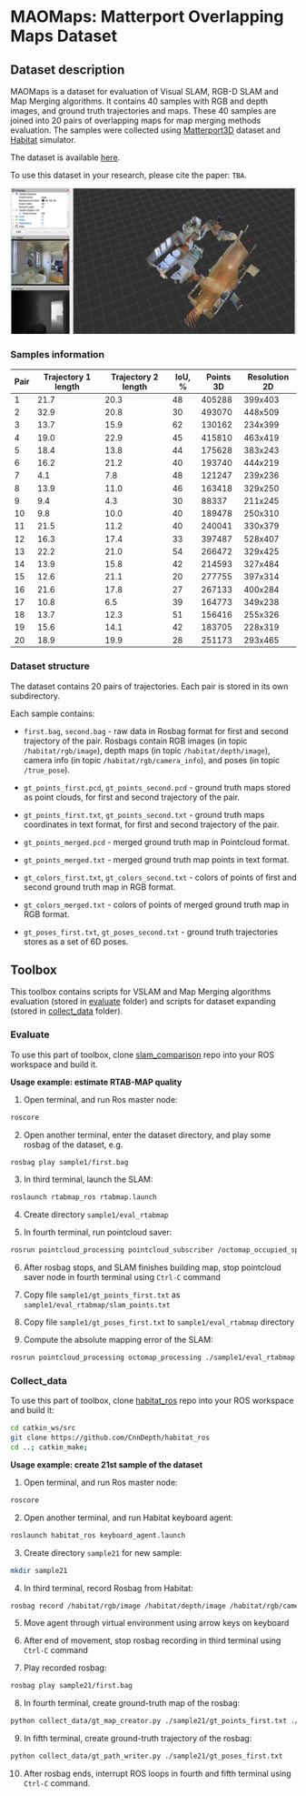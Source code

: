 # MAOMaps: Matterport Overlapping Maps Dataset

## Dataset description

MAOMaps is a dataset for evaluation of Visual SLAM, RGB-D SLAM and Map Merging algorithms. It contains 40 samples with RGB and depth images, and ground truth trajectories and maps. These 40 samples are joined into 20 pairs of overlapping maps for map merging methods evaluation. The samples were collected using [Matterport3D](https://niessner.github.io/Matterport/) dataset and [Habitat](https://aihabitat.org/) simulator.

The dataset is available [here](https://drive.google.com/drive/folders/1K88CglO9go3K4pJn_YUZCuWnT8yALefI).

To use this dataset in your research, please cite the paper: `TBA`.

[![Sample running demo](img/maomaps_screen.png)](https://youtu.be/3JKfnUo2So8)

### Samples information

| Pair | Trajectory 1 length | Trajectory 2 length | IoU, % | Points 3D | Resolution 2D |
|------|---------------------|---------------------|--------|-----------|---------------|
|   1  |         21.7        |         20.3        | 48     | 405288    | 399x403       |
|   2  |         32.9        |         20.8        | 30     | 493070    | 448x509       | 
|   3  |         13.7        |         15.9        | 62     | 130162    | 234x399       | 
|   4  |         19.0        |         22.9        | 45     | 415810    | 463x419       | 
|   5  |         18.4        |         13.8        | 44     | 175628    | 383x243       | 
|   6  |         16.2        |         21.2        | 40     | 193740    | 444x219       | 
|   7  |         4.1         |         7.8         | 48     | 121247    | 239x236       | 
|   8  |         13.9        |         11.0        | 46     | 163418    | 329x250       |
|   9  |         9.4         |         4.3         | 30     | 88337     | 211x245       | 
|   10 |         9.8         |         10.0        | 40     | 189478    | 250x310       | 
|  11  |         21.5        |         11.2        | 40     | 240041    | 330x379       | 
|  12  |         16.3        |         17.4        | 33     | 397487    | 528x407       | 
|  13  |         22.2        |         21.0        | 54     | 266472    | 329x425       | 
|  14  |         13.9        |         15.8        | 42     | 214593    | 327x484       | 
|  15  |         12.6        |         21.1        | 20     | 277755    | 397x314       | 
|  16  |         21.6        |         17.8        | 27     | 267133    | 400x284       | 
|  17  |         10.8        |         6.5         | 39     | 164773    | 349x238       | 
|  18  |         13.7        |         12.3        | 51     | 156416    | 255x326       | 
|  19  |         15.6        |         14.1        | 42     | 183705    | 228x319       | 
|  20  |         18.9        |         19.9        | 28     | 251173    | 293x465       | 


### Dataset structure

The dataset contains 20 pairs of trajectories. Each pair is stored in its own subdirectory.

Each sample contains:

* `first.bag`, `second.bag` - raw data in Rosbag format for first and second trajectory of the pair. Rosbags contain RGB images (in topic `/habitat/rgb/image`), depth maps (in topic `/habitat/depth/image`), camera info (in topic `/habitat/rgb/camera_info`), and poses (in topic `/true_pose`).

* `gt_points_first.pcd`, `gt_points_second.pcd` - ground truth maps stored as point clouds, for first and second trajectory of the pair.

* `gt_points_first.txt`, `gt_points_second.txt` - ground truth maps coordinates in text format, for first and second trajectory of the pair.

* `gt_points_merged.pcd` - merged ground truth map in Pointcloud format.

* `gt_points_merged.txt` - merged ground truth map points in text format.

* `gt_colors_first.txt`, `gt_colors_second.txt` - colors of points of first and second ground truth map in RGB format.

* `gt_colors_merged.txt` - colors of points of merged ground truth map in RGB format.

* `gt_poses_first.txt`, `gt_poses_second.txt` - ground truth trajectories stores as a set of 6D poses.

## Toolbox

This toolbox contains scripts for VSLAM and Map Merging algorithms evaluation (stored in [evaluate](https://github.com/CnnDepth/MAOMaps/tree/master/evaluate) folder) and scripts for dataset expanding (stored in [collect_data](https://github.com/CnnDepth/MAOMaps/tree/master/collect_data) folder).

### Evaluate

To use this part of toolbox, clone [slam_comparison](https://github.com/CnnDepth/slam_comparison) repo into your ROS workspace and build it.

**Usage example: estimate RTAB-MAP quality**

1. Open terminal, and run Ros master node:

```bash
roscore
```

2. Open another terminal, enter the dataset directory, and play some rosbag of the dataset, e.g.

```bash
rosbag play sample1/first.bag
```

3. In third terminal, launch the SLAM:

```bash
roslaunch rtabmap_ros rtabmap.launch
```

4. Create directory `sample1/eval_rtabmap`

5. In fourth terminal, run pointcloud saver:

```bash
rosrun pointcloud_processing pointcloud_subscriber /octomap_occupied_space ./sample1/eval_rtabmap/slam_points.txt ./sample1/eval_rtabmap/slam_colors.txt
```

6. After rosbag stops, and SLAM finishes building map, stop pointcloud saver node in fourth terminal using `Ctrl-C` command

7. Copy file `sample1/gt_points_first.txt` as `sample1/eval_rtabmap/slam_points.txt`

8. Copy file `sample1/gt_poses_first.txt` to `sample1/eval_rtabmap` directory

9. Compute the absolute mapping error of the SLAM:

```bash
rosrun pointcloud_processing octomap_processing ./sample1/eval_rtabmap abs nearest ./sample1/eval_rtabmap/results.txt
```

### Collect_data

To use this part of toolbox, clone [habitat_ros](https://github.com/CnnDepth/habitat_ros) repo into your ROS workspace and build it:

```bash
cd catkin_ws/src
git clone https://github.com/CnnDepth/habitat_ros
cd ..; catkin_make;
```

**Usage example: create 21st sample of the dataset**


1. Open terminal, and run Ros master node:

```bash
roscore
```

2. Open another terminal, and run Habitat keyboard agent:

```bash
roslaunch habitat_ros keyboard_agent.launch
```

3. Create directory `sample21` for new sample:

```bash
mkdir sample21
```

4. In third terminal, record Rosbag from Habitat:

```bash
rosbag record /habitat/rgb/image /habitat/depth/image /habitat/rgb/camera_info /true_pose -O sample21/first.bag
```

5. Move agent through virtual environment using arrow keys on keyboard

6. After end of movement, stop rosbag recording in third terminal using `Ctrl-C` command

7. Play recorded rosbag:

```bash
rosbag play sample21/first.bag
```

8. In fourth terminal, create ground-truth map of the rosbag:

```bash
python collect_data/gt_map_creator.py ./sample21/gt_points_first.txt ./sample21/gt_colors_first.txt 0.0
```

9. In fifth terminal, create ground-truth trajectory of the rosbag:

```bash
python collect_data/gt_path_writer.py ./sample21/gt_poses_first.txt
```

10. After rosbag ends, interrupt ROS loops in fourth and fifth terminal using `Ctrl-C` command.
